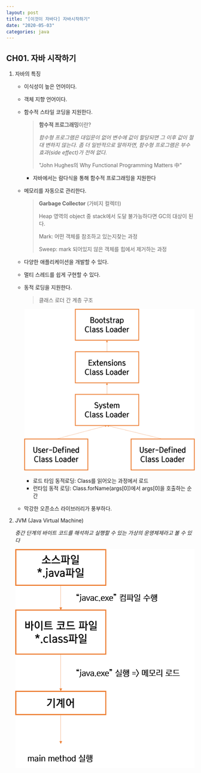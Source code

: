 ```yaml
---
layout: post
title: "[이것이 자바다] 자바시작하기"
date: "2020-05-03"
categories: java
---
```


## CH01. 자바 시작하기

1. 자바의 특징

   - 이식성이 높은 언어이다.

     

   - 객체 지향 언어이다.

     

   - 함수적 스타일 코딩을 지원한다.

     > **함수적 프로그래밍**이란?
     >
     > *함수형 프로그램은 대입문이 없어 변수에 값이 할당되면 그 이후 값이 절대  변하지 않는다. 좀 더 일반적으로 말하자면, 함수형 프로그램은 부수 효과(side effect)가 전혀 없다.*
     >
     > "John Hughes의 Why Functional Programming Matters 中"

     - 자바에서는 람다식을 통해 함수적 프로그래밍을 지원한다

     

   - 메모리를 자동으로 관리한다.

     > **Garbage Collector** (가비지 컬렉터)
     >
     > Heap 영역의 object 중 stack에서 도달 불가능하다면 GC의 대상이 된다.
     >
     > Mark: 어떤 객체를 참조하고 있는지찾는 과정
     >
     > Sweep: mark 되어있지 않은 객체를 힙에서 제거하는 과정

     

   - 다양한 애플리케이션을 개발할 수 있다.

     

   - 멀티 스레드를 쉽게 구현할 수 있다.

     

   - 동적 로딩을 지원한다.

     > 클래스 로더 간 계층 구조

     ![](../assets/post_IMG/java01/ClassLoader.png)

     - 로드 타임 동적로딩: Class를 읽어오는 과정에서 로드
     - 런타임 동적 로딩: Class.forName(args[0])에서 args[0]을 호출하는 순간

   - 막강한 오픈소스 라이브러리가 풍부하다.

2. JVM (Java Virtual Machine)

   *중간 단계의 바이트 코드를 해석하고 실행할 수 있는 가상의 운영체제라고 볼 수 있다*
   
   ![](../assets/post_IMG/java01/JVM.png)

